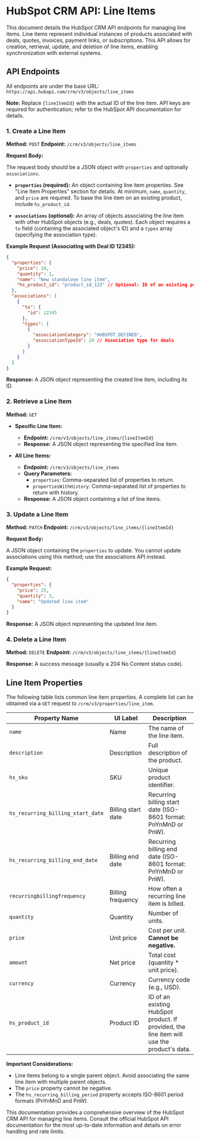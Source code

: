 # HubSpot CRM API: Line Items

This document details the HubSpot CRM API endpoints for managing line items. Line items represent individual instances of products associated with deals, quotes, invoices, payment links, or subscriptions.  This API allows for creation, retrieval, update, and deletion of line items, enabling synchronization with external systems.

## API Endpoints

All endpoints are under the base URL: `https://api.hubapi.com/crm/v3/objects/line_items`

**Note:**  Replace `{lineItemId}` with the actual ID of the line item.  API keys are required for authentication; refer to the HubSpot API documentation for details.

### 1. Create a Line Item

**Method:** `POST`
**Endpoint:** `/crm/v3/objects/line_items`

**Request Body:**

The request body should be a JSON object with `properties` and optionally `associations`.

* **`properties` (required):**  An object containing line item properties.  See "Line Item Properties" section for details.  At minimum, `name`, `quantity`, and `price` are required. To base the line item on an existing product, include `hs_product_id`.

* **`associations` (optional):** An array of objects associating the line item with other HubSpot objects (e.g., deals, quotes). Each object requires a `to` field (containing the associated object's ID) and a `types` array (specifying the association type).

**Example Request (Associating with Deal ID 12345):**

```json
{
  "properties": {
    "price": 10,
    "quantity": 1,
    "name": "New standalone line item",
    "hs_product_id": "product_id_123" // Optional: ID of an existing product
  },
  "associations": [
    {
      "to": {
        "id": 12345
      },
      "types": [
        {
          "associationCategory": "HUBSPOT_DEFINED",
          "associationTypeId": 20 // Association type for deals
        }
      ]
    }
  ]
}
```

**Response:**  A JSON object representing the created line item, including its ID.

### 2. Retrieve a Line Item

**Method:** `GET`

* **Specific Line Item:**
    * **Endpoint:** `/crm/v3/objects/line_items/{lineItemId}`
    * **Response:** A JSON object representing the specified line item.

* **All Line Items:**
    * **Endpoint:** `/crm/v3/objects/line_items`
    * **Query Parameters:**
        * `properties`: Comma-separated list of properties to return.
        * `propertiesWithHistory`: Comma-separated list of properties to return with history.
    * **Response:** A JSON object containing a list of line items.


### 3. Update a Line Item

**Method:** `PATCH`
**Endpoint:** `/crm/v3/objects/line_items/{lineItemId}`

**Request Body:**

A JSON object containing the `properties` to update.  You cannot update associations using this method; use the associations API instead.

**Example Request:**

```json
{
  "properties": {
    "price": 25,
    "quantity": 3,
    "name": "Updated line item"
  }
}
```

**Response:** A JSON object representing the updated line item.

### 4. Delete a Line Item

**Method:** `DELETE`
**Endpoint:** `/crm/v3/objects/line_items/{lineItemId}`

**Response:**  A success message (usually a 204 No Content status code).


## Line Item Properties

The following table lists common line item properties.  A complete list can be obtained via a `GET` request to `/crm/v3/properties/line_item`.

| Property Name             | UI Label     | Description                                                                   |
|--------------------------|---------------|-------------------------------------------------------------------------------|
| `name`                    | Name          | The name of the line item.                                                     |
| `description`            | Description   | Full description of the product.                                               |
| `hs_sku`                  | SKU           | Unique product identifier.                                                    |
| `hs_recurring_billing_start_date` | Billing start date | Recurring billing start date (ISO-8601 format: PnYnMnD or PnW).             |
| `hs_recurring_billing_end_date`  | Billing end date  | Recurring billing end date (ISO-8601 format: PnYnMnD or PnW).              |
| `recurringbillingfrequency` | Billing frequency | How often a recurring line item is billed.                                      |
| `quantity`                | Quantity      | Number of units.                                                              |
| `price`                   | Unit price    | Cost per unit. **Cannot be negative.**                                     |
| `amount`                  | Net price     | Total cost (quantity * unit price).                                          |
| `currency`                | Currency      | Currency code (e.g., USD).                                                   |
| `hs_product_id`           | Product ID    | ID of an existing HubSpot product.  If provided, the line item will use the product's data.|


**Important Considerations:**

* Line items belong to a single parent object.  Avoid associating the same line item with multiple parent objects.
* The `price` property cannot be negative.
* The `hs_recurring_billing_period` property accepts ISO-8601 period formats (PnYnMnD and PnW).


This documentation provides a comprehensive overview of the HubSpot CRM API for managing line items.  Consult the official HubSpot API documentation for the most up-to-date information and details on error handling and rate limits.
